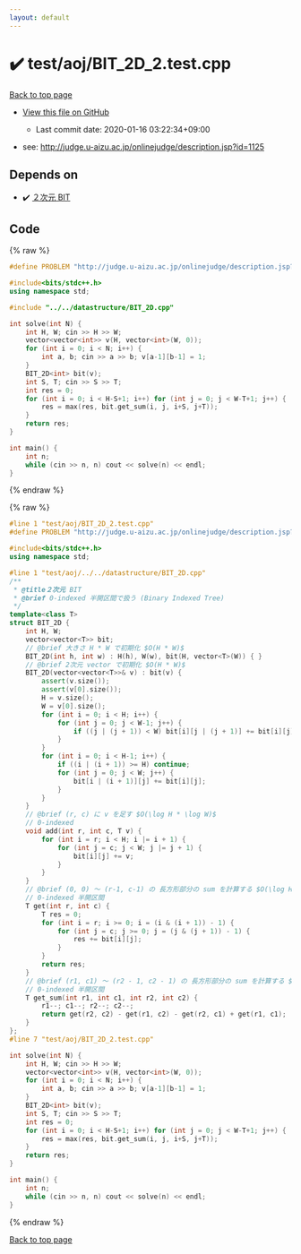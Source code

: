 ```yaml
---
layout: default
---
```


<!-- mathjax config similar to math.stackexchange -->
<script type="text/javascript" async
  src="https://cdnjs.cloudflare.com/ajax/libs/mathjax/2.7.5/MathJax.js?config=TeX-MML-AM_CHTML">
</script>
<script type="text/x-mathjax-config">
  MathJax.Hub.Config({
    TeX: { equationNumbers: { autoNumber: "AMS" }},
    tex2jax: {
      inlineMath: [ ['$','$'] ],
      processEscapes: true
    },
    "HTML-CSS": { matchFontHeight: false },
    displayAlign: "left",
    displayIndent: "2em"
  });
</script>

<script type="text/javascript" src="https://cdnjs.cloudflare.com/ajax/libs/jquery/3.4.1/jquery.min.js"></script>
<script src="https://cdn.jsdelivr.net/npm/jquery-balloon-js@1.1.2/jquery.balloon.min.js" integrity="sha256-ZEYs9VrgAeNuPvs15E39OsyOJaIkXEEt10fzxJ20+2I=" crossorigin="anonymous"></script>
<script type="text/javascript" src="../../../assets/js/copy-button.js"></script>
<link rel="stylesheet" href="../../../assets/css/copy-button.css" />


# :heavy_check_mark: test/aoj/BIT_2D_2.test.cpp

<a href="../../../index.html">Back to top page</a>

* <a href="{{ site.github.repository_url }}/blob/master/test/aoj/BIT_2D_2.test.cpp">View this file on GitHub</a>
    - Last commit date: 2020-01-16 03:22:34+09:00


* see: <a href="http://judge.u-aizu.ac.jp/onlinejudge/description.jsp?id=1125">http://judge.u-aizu.ac.jp/onlinejudge/description.jsp?id=1125</a>


## Depends on

* :heavy_check_mark: <a href="../../../library/datastructure/BIT_2D.cpp.html">２次元 BIT</a>


## Code

<a id="unbundled"></a>
{% raw %}
```cpp
#define PROBLEM "http://judge.u-aizu.ac.jp/onlinejudge/description.jsp?id=1125"

#include<bits/stdc++.h>
using namespace std;

#include "../../datastructure/BIT_2D.cpp"

int solve(int N) {
	int H, W; cin >> H >> W;
	vector<vector<int>> v(H, vector<int>(W, 0));
	for (int i = 0; i < N; i++) {
		int a, b; cin >> a >> b; v[a-1][b-1] = 1;
	}
	BIT_2D<int> bit(v);
	int S, T; cin >> S >> T;
	int res = 0;
	for (int i = 0; i < H-S+1; i++) for (int j = 0; j < W-T+1; j++) {
		res = max(res, bit.get_sum(i, j, i+S, j+T));
	}
	return res;
}

int main() {
	int n;
	while (cin >> n, n) cout << solve(n) << endl;
}


```
{% endraw %}

<a id="bundled"></a>
{% raw %}
```cpp
#line 1 "test/aoj/BIT_2D_2.test.cpp"
#define PROBLEM "http://judge.u-aizu.ac.jp/onlinejudge/description.jsp?id=1125"

#include<bits/stdc++.h>
using namespace std;

#line 1 "test/aoj/../../datastructure/BIT_2D.cpp"
/**
 * @title２次元 BIT
 * @brief 0-indexed 半開区間で扱う (Binary Indexed Tree)
 */
template<class T>
struct BIT_2D {
	int H, W;
	vector<vector<T>> bit;
	// @brief 大きさ H * W で初期化 $O(H * W)$
	BIT_2D(int h, int w) : H(h), W(w), bit(H, vector<T>(W)) { }
	// @brief 2次元 vector で初期化 $O(H * W)$
	BIT_2D(vector<vector<T>>& v) : bit(v) {
		assert(v.size());
		assert(v[0].size());
		H = v.size();
		W = v[0].size();
		for (int i = 0; i < H; i++) {
			for (int j = 0; j < W-1; j++) {
				if ((j | (j + 1)) < W) bit[i][j | (j + 1)] += bit[i][j];
			}
		}
		for (int i = 0; i < H-1; i++) {
			if ((i | (i + 1)) >= H) continue;
			for (int j = 0; j < W; j++) {
				bit[i | (i + 1)][j] += bit[i][j];
			}
		}
	}
	// @brief (r, c) に v を足す $O(\log H * \log W)$
 	// 0-indexed
	void add(int r, int c, T v) {
		for (int i = r; i < H; i |= i + 1) {
			for (int j = c; j < W; j |= j + 1) {
				bit[i][j] += v;
			}
		}
	}
	// @brief (0, 0) ～ (r-1, c-1) の 長方形部分の sum を計算する $O(\log H * \log W)$
 	// 0-indexed 半開区間
	T get(int r, int c) {
		T res = 0;
		for (int i = r; i >= 0; i = (i & (i + 1)) - 1) {
			for (int j = c; j >= 0; j = (j & (j + 1)) - 1) {
				res += bit[i][j];
			}
		}
		return res;
	}
	// @brief (r1, c1) ～ (r2 - 1, c2 - 1) の 長方形部分の sum を計算する $O(\log H * \log W)$
 	// 0-indexed 半開区間
	T get_sum(int r1, int c1, int r2, int c2) {
		r1--; c1--; r2--; c2--;
		return get(r2, c2) - get(r1, c2) - get(r2, c1) + get(r1, c1);
	}
};
#line 7 "test/aoj/BIT_2D_2.test.cpp"

int solve(int N) {
	int H, W; cin >> H >> W;
	vector<vector<int>> v(H, vector<int>(W, 0));
	for (int i = 0; i < N; i++) {
		int a, b; cin >> a >> b; v[a-1][b-1] = 1;
	}
	BIT_2D<int> bit(v);
	int S, T; cin >> S >> T;
	int res = 0;
	for (int i = 0; i < H-S+1; i++) for (int j = 0; j < W-T+1; j++) {
		res = max(res, bit.get_sum(i, j, i+S, j+T));
	}
	return res;
}

int main() {
	int n;
	while (cin >> n, n) cout << solve(n) << endl;
}


```
{% endraw %}

<a href="../../../index.html">Back to top page</a>

